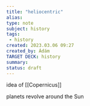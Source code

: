 ```yaml
---
title: "heliocentric"
alias: 
type: note
subject: history
tags:
 - history
created: 2023.03.06 09:27
created_by: Ádám
TARGET DECK: history
summary: 
status: draft 
---
```

idea of [[Copernicus]]

planets revolve around the Sun
